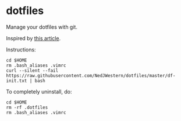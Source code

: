 # dotfiles

Manage your dotfiles with git. 

Inspired by [this article](https://www.atlassian.com/git/tutorials/dotfiles).


Instructions:

    cd $HOME
    rm .bash_aliases .vimrc
    curl --silent --fail https://raw.githubusercontent.com/NedJWestern/dotfiles/master/df-init.txt | bash

To completely uninstall, do:

    cd $HOME
    rm -rf .dotfiles
    rm .bash_aliases .vimrc

